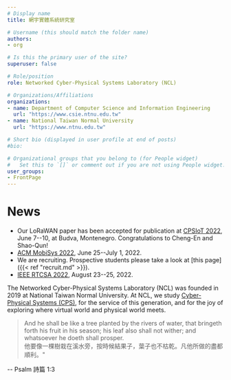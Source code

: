 ```yaml
---
# Display name
title: 網宇實體系統研究室

# Username (this should match the folder name)
authors:
- org

# Is this the primary user of the site?
superuser: false

# Role/position
role: Networked Cyber-Physical Systems Laboratory (NCL)

# Organizations/Affiliations
organizations:
- name: Department of Computer Science and Information Engineering 
  url: "https://www.csie.ntnu.edu.tw"
- name: National Taiwan Normal University
  url: "https://www.ntnu.edu.tw"

# Short bio (displayed in user profile at end of posts)
#bio: 

# Organizational groups that you belong to (for People widget)
#   Set this to `[]` or comment out if you are not using People widget.
user_groups:
- FrontPage
---
```



# News

* Our LoRaWAN paper has been accepted for publication at [CPSIoT 2022](https://mecoconference.me/cpsiot2022/), June 7--10, at Budva, Montenegro. Congratulations to Cheng-En and Shao-Qun!
* [ACM MobiSys 2022](https://www.sigmobile.org/mobisys/2022/), June 25--July 1, 2022.
* We are recruiting. Prospective students please take a look at [this page]({{< ref "recruit.md" >}}).
* [IEEE RTCSA 2022](https://rtcsa.org/index.html), August 23--25, 2022.

The Networked Cyber-Physical Systems Laboratory (NCL) was founded in 2019 at National Taiwan Normal University.
At NCL, we study [Cyber-Physical Systems (CPS)](https://en.wikipedia.org/wiki/Cyber-physical_system), for the service of this generation, and for the joy of exploring where virtual world and physical world meets.

> And he shall be like a tree planted by the rivers of water, that bringeth forth his fruit in his season; his leaf also shall not wither; and whatsoever he doeth shall prosper.  
> 他要像一棵樹栽在溪水旁，按時候結果子，葉子也不枯乾。凡他所做的盡都順利。"  

-- Psalm 詩篇 1:3


